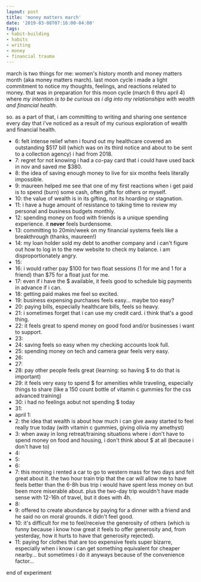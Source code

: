 ```yaml
---
layout: post
title: 'money matters march'
date: '2019-03-08T07:16:00-04:00'
tags:
- habit-building
- habits
- writing
- money
- financial trauma
--- 
```


march is two things for me: women's history month and money matters month (aka money matters march). last moon cycle i made a light commitment to notice my thoughts, feelings, and reactions related to money. that was in preparation for this moon cycle (march 6 thru april 4) where _my intention is to be  curious as i dig into my relationships with wealth and financial health._

so. as a part of that, i am committing to writing and sharing one sentence every day that i've noticed as a result of my curious exploration of wealth and financial health. 

* 6: felt intense relief when i found out my healthcare covered an outstanding $517 bill (which was on its third notice and about to be sent to a collection agency) i had from 2018.
* 7: regret for not knowing i had a co-pay card that i could have used back in nov and saved me $380.
* 8: the idea of saving enough money to live for six months feels literally impossible. 
* 9: maureen helped me see that one of my first reactions when i get paid is to spend (burn) some cash, often gifts for others or myself.
* 10: the value of wealth is in its gifting, not its hoarding or stagnation.
* 11: i have a huge amount of resistance to taking time to review my personal and business budgets monthly. 
* 12: spending money on food with friends is a unique spending experience. it **never** feels burdensome.
* 13: committing to 20min/week on my financial systems feels like a breakthrough (thanks, maureen!)
* 14: my loan holder sold my debt to another company and i can't figure out how to log in to the new website to check my balance. i am disproportionately angry.
* 15: 
* 16: i would rather pay $100 for two float sessions (1 for me and 1 for a friend) than $75 for a float just for me.
* 17: even if i have the $ available, it feels good to schedule big payments in advance if i can.
* 18: getting paid makes me feel so excited.
* 19: business expensing purchases feels easy... maybe too easy? 
* 20: paying bills, especially healthcare bills, feels so heavy. 
* 21: i sometimes forget that i can use my credit card. i think that's a good thing. 
* 22: it feels great to spend money on good food and/or businesses i want to support.
* 23:
* 24: saving feels so easy when my checking accounts look full.
* 25: spending money on tech and camera gear feels very easy. 
* 26:
* 27: 
* 28: pay other people feels great (learning: so having $ to do that is important)
* 29: it feels very easy to spend $ for amenities while traveling, especially things to share (like a 150 count bottle of vitamin c gummies for the css advanced training)
* 30: i had no feelings aobut not spending $ today
* 31: 
* april 1: 
* 2: the idea that wealth is about how much i can give away started to feel really true today (with vitamin c gummies, giving olivia my amethyst)
* 3: when away in long retreat/training situations where i don't have to spend money on food and housing, i don't think about $ at all (because i don't have to)
* 4:
* 5: 
* 6:
* 7: this morning i rented a car to go to western mass for two days and felt great about it. the two hour train trip that the car will allow me to have feels better than the 6-8h bus trip i would have spent less money on but been more miserable about. plus the two-day trip wouldn't have made sense with 12-16h of travel, but it does with 4h. 
* 8: 
* 9: offered to create abundance by paying for a dinner with a friend and he said no on moral grounds. it didn't feel good.
* 10: it's difficult for me to feel/receive the generosity of others (which is funny because i know how great it feels to offer generosity and, from yesterday, how it hurts to have that generosity rejected).
* 11: paying for clothes that are too expensive feels super bizarre, especially when i know i can get something equivalent for cheaper nearby... but sometimes i do it anyways because of the convenience factor... 

end of experiment

<!-- hyperlink bank -->


<!-- &#042; = asterisk -->
<!-- &#039; = single quote '-->

